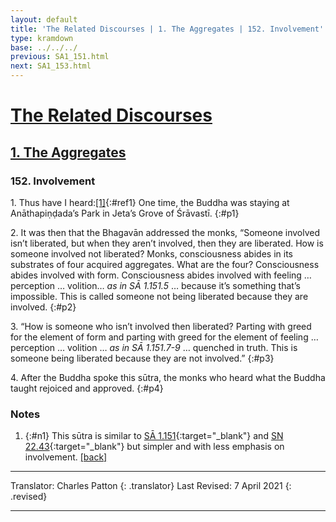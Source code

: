 ```yaml
---
layout: default
title: 'The Related Discourses | 1. The Aggregates | 152. Involvement'
type: kramdown
base: ../../../
previous: SA1_151.html
next: SA1_153.html
---
```


# [The Related Discourses](../index.html)
## [1. The Aggregates](index.html)
### 152. Involvement

1\. Thus have I heard:[\[1\]](#n1){:#ref1} One time, the Buddha was staying at Anāthapiṇḍada’s Park in Jeta’s Grove of Śrāvastī.
{:#p1}

2\. It was then that the Bhagavān addressed the monks, “Someone involved isn’t liberated, but when they aren’t involved, then they are liberated. How is someone involved not liberated? Monks, consciousness abides in its substrates of four acquired aggregates. What are the four? Consciousness abides involved with form. Consciousness abides involved with feeling … perception … volition… *as in SĀ 1.151.5* … because it’s something that’s impossible. This is called someone not being liberated because they are involved.
{:#p2}

3\. “How is someone who isn’t involved then liberated? Parting with greed for the element of form and parting with greed for the element of feeling … perception … volition … *as in SĀ 1.151.7-9* … quenched in truth. This is someone being liberated because they are not involved.”
{:#p3}

4\. After the Buddha spoke this sūtra, the monks who heard what the Buddha taught rejoiced and approved.
{:#p4}

### Notes

1. {:#n1} This sūtra is similar to [SĀ 1.151](SA1_151.html){:target="_blank"} and [SN 22.43](https://suttacentral.net/sn22.43){:target="_blank"} but simpler and with less emphasis on involvement. [\[back\]](#ref1)

---

Translator: Charles Patton
{: .translator}
Last Revised: 7 April 2021
{: .revised}

---